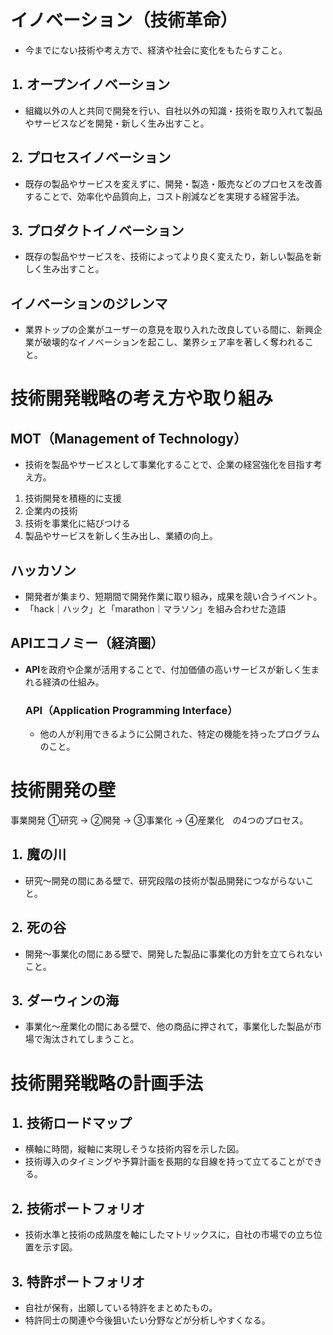 # イノベーション（技術革命）
- 今までにない技術や考え方で、経済や社会に変化をもたらすこと。

## ⒈ オープンイノベーション
- 組織以外の人と共同で開発を行い、自社以外の知識・技術を取り入れて製品やサービスなどを開発・新しく生み出すこと。

## ⒉  プロセスイノベーション
- 既存の製品やサービスを変えずに、開発・製造・販売などのプロセスを改善することで、効率化や品質向上，コスト削減などを実現する経営手法。
    
## ⒊  プロダクトイノベーション
- 既存の製品やサービスを、技術によってより良く変えたり，新しい製品を新しく生み出すこと。

## イノベーションのジレンマ
- 業界トップの企業がユーザーの意見を取り入れた改良している間に、新興企業が破壊的なイノベーションを起こし、業界シェア率を著しく奪われること。

# 技術開発戦略の考え方や取り組み

## MOT（Management of Technology）
- 技術を製品やサービスとして事業化することで、企業の経営強化を目指す考え方。
1. 技術開発を積極的に支援
2. 企業内の技術
3. 技術を事業化に結びつける
4. 製品やサービスを新しく生み出し、業績の向上。

## ハッカソン
- 開発者が集まり、短期間で開発作業に取り組み，成果を競い合うイベント。
- 「hack｜ハック」と「marathon｜マラソン」を組み合わせた造語

## APIエコノミー（経済圏）
- **API**を政府や企業が活用することで、付加価値の高いサービスが新しく生まれる経済の仕組み。
    ### API（Application Programming Interface）
    - 他の人が利用できるように公開された、特定の機能を持ったプログラムのこと。

# 技術開発の壁

事業開発
①研究 → ②開発 → ③事業化 → ④産業化　の4つのプロセス。

## ⒈  魔の川
- 研究〜開発の間にある壁で、研究段階の技術が製品開発につながらないこと。

## ⒉  死の谷
- 開発〜事業化の間にある壁で、開発した製品に事業化の方針を立てられないこと。

## ⒊  ダーウィンの海
- 事業化〜産業化の間にある壁で、他の商品に押されて，事業化した製品が市場で淘汰されてしまうこと。

# 技術開発戦略の計画手法

## ⒈  技術ロードマップ
- 横軸に時間，縦軸に実現しそうな技術内容を示した図。
- 技術導入のタイミングや予算計画を長期的な目線を持って立てることができる。

## ⒉  技術ポートフォリオ
- 技術水準と技術の成熟度を軸にしたマトリックスに，自社の市場での立ち位置を示す図。

## ⒊  特許ポートフォリオ
- 自社が保有，出願している特許をまとめたもの。
- 特許同士の関連や今後狙いたい分野などが分析しやすくなる。
